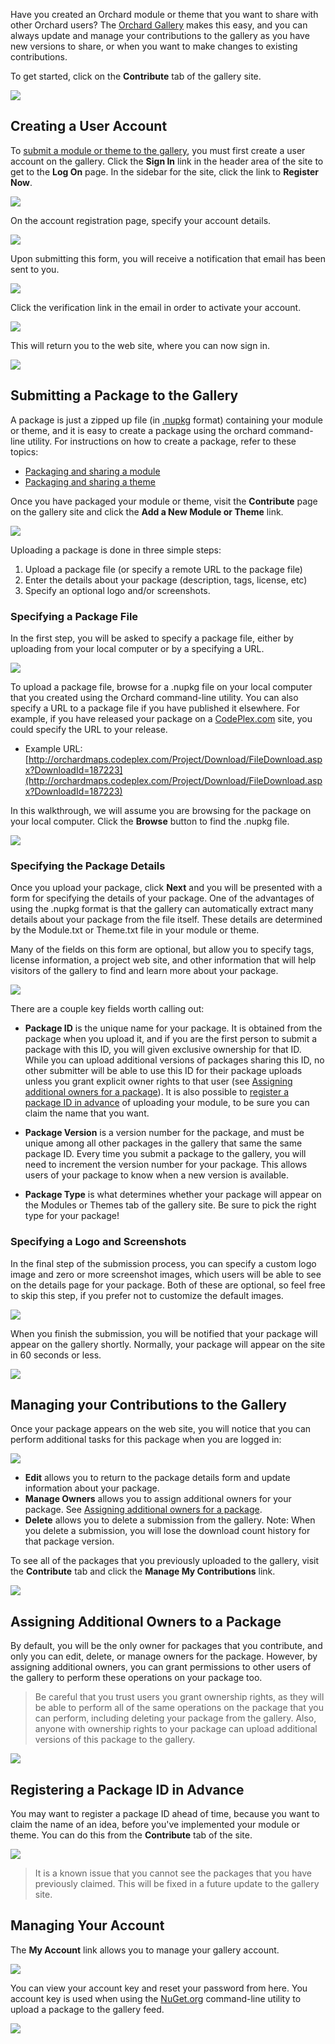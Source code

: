 
Have you created an Orchard module or theme that you want to share with other Orchard users?  The [Orchard Gallery](http://orchardproject.net/gallery) makes this easy, and you can always update and manage your contributions to the gallery as you have new versions to share, or when you want to make changes to existing contributions.  


To get started, click on the **Contribute** tab of the gallery site.

![](../Upload/screenshots_675/gallery_contribute.png)


## Creating a User Account

To [submit a module or theme to the gallery](#submittingapackage), you must first create a user account on the gallery.  Click the **Sign In** link in the header area of the site to get to the **Log On** page.  In the sidebar for the site, click the  link to **Register Now**.

![](../Upload/screenshots_675/gallery_logon.png)

On the account registration page, specify your account details. 

![](../Upload/screenshots_675/gallery_register.png)

Upon submitting this form, you will receive a notification that email has been sent to you.

![](../Upload/screenshots_675/gallery_emailsent.png)

Click the verification link in the email in order to activate your account.

![](../Upload/screenshots_675/gallery_email.png)

This will return you to the web site, where you can now sign in.

![](../Upload/screenshots_675/gallery_emailsuccess.png)


## Submitting a Package to the Gallery

A package is just a zipped up file (in [.nupkg](http://nuget.org) format) containing your module or theme, and it is easy to create a package using the orchard command-line utility.  For instructions on how to create a package, refer to these topics:

* [Packaging and sharing a module](Packaging-and-sharing-a-module)
* [Packaging and sharing a theme](Packaging-and-sharing-themes)

Once you have packaged your module or theme, visit the **Contribute** page on the gallery site and click the **Add a New Module or Theme** link.

![](../Upload/screenshots_675/gallery_contribute_addpackage.png)

Uploading a package is done in three simple steps: 

1. Upload a package file (or specify a remote URL to the package file)
2. Enter the details about your package (description, tags, license, etc)
3. Specify an optional logo and/or screenshots. 

### Specifying a Package File
In the first step, you will be asked to specify a package file, either by uploading from your local computer or by a specifying a URL.

![](../Upload/screenshots_675/gallery_contribute_uploadpackage.png)

To upload a package file, browse for a .nupkg file on your local computer that you created using the Orchard command-line utility.  You can also specify a URL to a package file if you have published it elsewhere.  For example, if you have released your package on a [CodePlex.com](http://codeplex.com) site, you could specify the URL to your release. 

* Example URL: [http://orchardmaps.codeplex.com/Project/Download/FileDownload.aspx?DownloadId=187223](http://orchardmaps.codeplex.com/Project/Download/FileDownload.aspx?DownloadId=187223)

In this walkthrough, we will assume you are browsing for the package on your local computer.  Click the **Browse** button to find the .nupkg file.

![](../Upload/screenshots_675/gallery_contribute_uploadpackage2.png)

### Specifying the Package Details

Once you upload your package, click **Next** and you will be presented with a form for specifying the details of your package.  One of the advantages of using the .nupkg format is that the gallery can automatically extract many details about your package from the file itself.  These details are determined by the Module.txt or Theme.txt file in your module or theme. 

Many of the fields on this form are optional, but allow you to specify tags, license information, a project web site, and other information that will help visitors of the gallery to find and learn more about your package.  

![](../Upload/screenshots_675/gallery_contribute_packagedetails_full.png)

There are a couple key fields worth calling out:

* **Package ID** is the unique name for your package.  It is obtained from the package when you upload it, and if you are the first person to submit a package with this ID, you will given exclusive ownership for that ID.  While you can upload additional versions of packages sharing this ID, no other submitter will be able to use this ID for their package uploads unless you grant explicit owner rights to that user (see [Assigning additional owners for a package](#assignpackageowners)). It is also possible to [register a package ID in advance](#registerpackageid) of uploading your module, to be sure you can claim the name that you want.

* **Package Version** is a version number for the package, and must be unique among all other packages in the gallery that same the same package ID.  Every time you submit a package to the gallery, you will need to increment the version number for your package.  This allows users of your package to know when a new version is available.

* **Package Type** is what determines whether your package will appear on the Modules or Themes tab of the gallery site.  Be sure to pick the right type for your package!

### Specifying a Logo and Screenshots

In the final step of the submission process, you can specify a custom logo image and zero or more screenshot images, which users will be able to see on the details page for your package.  Both of these are optional, so feel free to skip this step, if you prefer not to customize the default images.

![](../Upload/screenshots_675/gallery_contribute_screenshots.png)

When you finish the submission, you will be notified that your package will appear on the gallery shortly.  Normally, your package will appear on the site in 60 seconds or less.

![](../Upload/screenshots_675/gallery_contribute_submissioncomplete.png)


## Managing your Contributions to the Gallery
Once your package appears on the web site, you will notice that you can perform additional tasks for this package when you are logged in:

![](../Upload/screenshots_675/gallery_testpackage.png)

* **Edit** allows you to return to the package details form and update information about your package.
* **Manage Owners** allows you to assign additional owners for your package.  See [Assigning additional owners for a package](#assignpackageowners).
* **Delete** allows you to delete a submission from the gallery. Note: When you delete a submission, you will lose the download count history for that package version.

To see all of the packages that you previously uploaded to the gallery, visit the **Contribute** tab and click the **Manage My Contributions** link.

![](../Upload/screenshots_675/gallery_contribute_managecontributions.png)


## Assigning Additional Owners to a Package 

By default, you will be the only owner for packages that you contribute, and only you can edit, delete, or manage owners for the package.  However, by assigning additional owners, you can grant permissions to other users of the gallery to perform these operations on your package too.  

> Be careful that you trust users you grant ownership rights, as they will be able to perform all of the same operations on the package that you can perform, including deleting your package from the gallery.  Also, anyone with ownership rights to your package can upload additional versions of this package to the gallery.

![](../Upload/screenshots_675/gallery_manageowners.png)


## Registering a Package ID in Advance

You may want to register a package ID ahead of time, because you want to claim the name of an idea, before you've implemented your module or theme.  You can do this from the **Contribute** tab of the site.

![](../Upload/screenshots_675/gallery_contribute_registerpackageid.png)

> It is a known issue that you cannot see the packages that you have previously claimed.  This will be fixed in a future update to the gallery site.

## Managing Your Account

The **My Account** link allows you to manage your gallery account.

![](../Upload/screenshots_675/gallery_myaccount.png)

You can view your account key and reset your password from here.  You account key is used when using the [NuGet.org](NuGet.org) command-line utility to upload a package to the gallery feed.

![](../Upload/screenshots_675/gallery_myaccount2.png)

